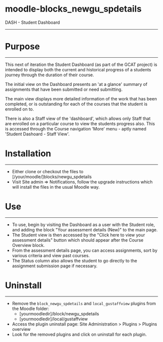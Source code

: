 # moodle-blocks_newgu_spdetails
DASH - Student Dashboard
___

# Purpose
___
This next of iteration the Student Dashboard (as part of the GCAT project) is intended to display both the current and historical progress of a students journey through the duration of their course.

The initial view on the Dashboard presents an 'at a glance' summary of assignments that have been submitted or need submitting.

The main view displays more detailed information of the work that has been completed, or is outstanding for each of the courses that the student is enrolled on to.

There is also a Staff view of the 'dashboard', which allows only Staff that are enrolled on a particular course to view the students progress also. This is accessed through the Course navigation 'More' menu - aptly named 'Student Dashoard - Staff View'.

# Installation
___
* Either clone or checkout the files to [/your/moodle/]blocks/newgu_spdetails
* Visit Site admin => Notifications, follow the upgrade instructions which will install the files in the usual Moodle way.

# Use
___
* To use, begin by visiting the Dashboard as a user with the Student role, and adding the block "Your assessment details (New)" to the main page. 
* The Student view is then accessed by the "Click here to view your assessment details" button which should appear after the Course Overview block.
* From the assessment details page, you can access assignments, sort by various criteria and view past courses.
* The Status column also allows the student to go directly to the assignment submission page if necessary.

# Uninstall
___
* Remove the `block_newgu_spdetails` and `local_gustaffview` plugins from the Moodle folder:
   * [yourmoodledir]/block/newgu_spdetails
   * [yourmoodledir]/local/gustaffview
* Access the plugin uninstall page: Site Administration > Plugins > Plugins overview
* Look for the removed plugins and click on uninstall for each plugin. 